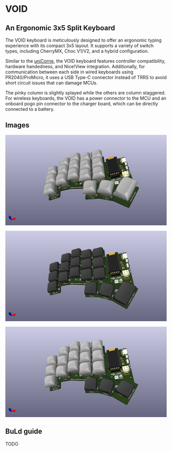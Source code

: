 # VOID
## An Ergonomic 3x5 Split Keyboard

The VOID keyboard is meticulously designed to offer an ergonomic typing experience with its compact 3x5 layout. It supports a variety of switch types, including CherryMX, Choc V1/V2, and a hybrid configuration.

Similar to the [uniCorne](https://github.com/Thunderbird2086/uniCorne), the VOID keyboard features controller compatibility, hardware handedness, and Nice!View integration. Additionally, for communication between each side in wired keyboards using PR2040/ProMicro, it uses a USB Type-C connector instead of TRRS to avoid short circuit issues that can damage MCUs.

The pinky column is slightly splayed while the others are column staggered. For wireless keyboards, the VOID has a power connector to the MCU and an onboard pogo pin connector to the charger board, which can be directly connected to a battery.

## Images
![CherryMX](docs/imgs/VOID-0.6.1-3x5-cherry-mx.png)

![Choc V1/V2](docs/imgs/VOID-0.6.1-3x5-chocolate.png)

![Hybrid](docs/imgs/VOID-0.6.1-3x5-hybrid-mx.png)

## BuLd guide
TODO
